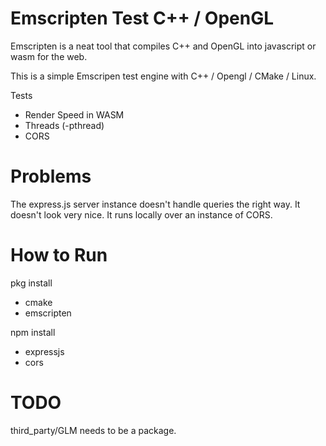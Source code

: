 # Emscripten Test C++ / OpenGL

Emscripten is a neat tool that compiles C++ and OpenGL into javascript or wasm for the web.

This is a simple Emscripen test engine with C++ / Opengl / CMake / Linux.

Tests <br/>
* Render Speed in WASM
* Threads (-pthread)
* CORS  

# Problems
The express.js server instance doesn't handle queries the right way. It doesn't look very nice. It runs locally over an instance of CORS.

# How to Run<br/>
pkg install<br/>
* cmake
* emscripten

npm install<br/>
* expressjs
* cors


# TODO

third_party/GLM needs to be a package.
 
